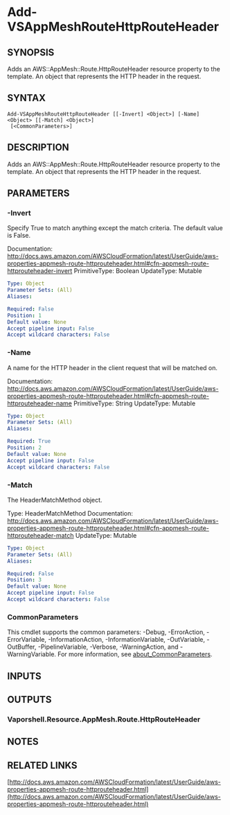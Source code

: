 # Add-VSAppMeshRouteHttpRouteHeader

## SYNOPSIS
Adds an AWS::AppMesh::Route.HttpRouteHeader resource property to the template.
An object that represents the HTTP header in the request.

## SYNTAX

```
Add-VSAppMeshRouteHttpRouteHeader [[-Invert] <Object>] [-Name] <Object> [[-Match] <Object>]
 [<CommonParameters>]
```

## DESCRIPTION
Adds an AWS::AppMesh::Route.HttpRouteHeader resource property to the template.
An object that represents the HTTP header in the request.

## PARAMETERS

### -Invert
Specify True to match anything except the match criteria.
The default value is False.

Documentation: http://docs.aws.amazon.com/AWSCloudFormation/latest/UserGuide/aws-properties-appmesh-route-httprouteheader.html#cfn-appmesh-route-httprouteheader-invert
PrimitiveType: Boolean
UpdateType: Mutable

```yaml
Type: Object
Parameter Sets: (All)
Aliases:

Required: False
Position: 1
Default value: None
Accept pipeline input: False
Accept wildcard characters: False
```

### -Name
A name for the HTTP header in the client request that will be matched on.

Documentation: http://docs.aws.amazon.com/AWSCloudFormation/latest/UserGuide/aws-properties-appmesh-route-httprouteheader.html#cfn-appmesh-route-httprouteheader-name
PrimitiveType: String
UpdateType: Mutable

```yaml
Type: Object
Parameter Sets: (All)
Aliases:

Required: True
Position: 2
Default value: None
Accept pipeline input: False
Accept wildcard characters: False
```

### -Match
The HeaderMatchMethod object.

Type: HeaderMatchMethod
Documentation: http://docs.aws.amazon.com/AWSCloudFormation/latest/UserGuide/aws-properties-appmesh-route-httprouteheader.html#cfn-appmesh-route-httprouteheader-match
UpdateType: Mutable

```yaml
Type: Object
Parameter Sets: (All)
Aliases:

Required: False
Position: 3
Default value: None
Accept pipeline input: False
Accept wildcard characters: False
```

### CommonParameters
This cmdlet supports the common parameters: -Debug, -ErrorAction, -ErrorVariable, -InformationAction, -InformationVariable, -OutVariable, -OutBuffer, -PipelineVariable, -Verbose, -WarningAction, and -WarningVariable. For more information, see [about_CommonParameters](http://go.microsoft.com/fwlink/?LinkID=113216).

## INPUTS

## OUTPUTS

### Vaporshell.Resource.AppMesh.Route.HttpRouteHeader
## NOTES

## RELATED LINKS

[http://docs.aws.amazon.com/AWSCloudFormation/latest/UserGuide/aws-properties-appmesh-route-httprouteheader.html](http://docs.aws.amazon.com/AWSCloudFormation/latest/UserGuide/aws-properties-appmesh-route-httprouteheader.html)

